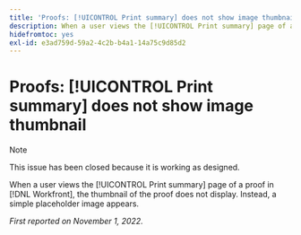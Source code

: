 ```yaml
---
title: 'Proofs: [!UICONTROL Print summary] does not show image thumbnail'
description: When a user views the [!UICONTROL Print summary] page of a proof in [!DNL Workfront], the thumbnail of the proof does not display. Instead, a simple placeholder image appears.
hidefromtoc: yes
exl-id: e3ad759d-59a2-4c2b-b4a1-14a75c9d85d2
---
```

# Proofs: [!UICONTROL Print summary] does not show image thumbnail

<!--This is on both the WF and WFP TOCs-->

>[!NOTE]
>
>This issue has been closed because it is working as designed.

When a user views the [!UICONTROL Print summary] page of a proof in [!DNL Workfront], the thumbnail of the proof does not display. Instead, a simple placeholder image appears.

_First reported on November 1, 2022._
